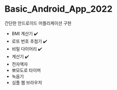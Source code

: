 # Basic_Android_App_2022
간단한 안드로이드 어플리케이션 구현
- BMI 계산기 ✔️
- 로또 번호 추첨기 ✔️
- 비밀 다이어리 ✔️
- 계산기 ✔️
- 전자액자
- 뽀모도로 타이머
- 녹음기
- 심플 웹 브라우저
